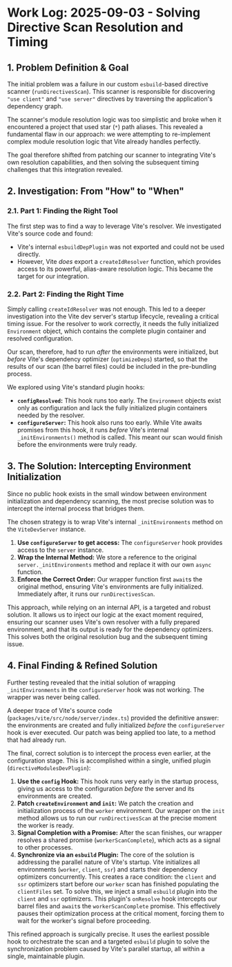 # Work Log: 2025-09-03 - Solving Directive Scan Resolution and Timing

## 1. Problem Definition & Goal

The initial problem was a failure in our custom `esbuild`-based directive scanner (`runDirectivesScan`). This scanner is responsible for discovering `"use client"` and `"use server"` directives by traversing the application's dependency graph.

The scanner's module resolution logic was too simplistic and broke when it encountered a project that used star (`*`) path aliases. This revealed a fundamental flaw in our approach: we were attempting to re-implement complex module resolution logic that Vite already handles perfectly.

The goal therefore shifted from patching our scanner to integrating Vite's own resolution capabilities, and then solving the subsequent timing challenges that this integration revealed.

## 2. Investigation: From "How" to "When"

### 2.1. Part 1: Finding the Right Tool

The first step was to find a way to leverage Vite's resolver. We investigated Vite's source code and found:
*   Vite's internal `esbuildDepPlugin` was not exported and could not be used directly.
*   However, Vite *does* export a `createIdResolver` function, which provides access to its powerful, alias-aware resolution logic. This became the target for our integration.

### 2.2. Part 2: Finding the Right Time

Simply calling `createIdResolver` was not enough. This led to a deeper investigation into the Vite dev server's startup lifecycle, revealing a critical timing issue. For the resolver to work correctly, it needs the fully initialized `Environment` object, which contains the complete plugin container and resolved configuration.

Our scan, therefore, had to run *after* the environments were initialized, but *before* Vite's dependency optimizer (`optimizeDeps`) started, so that the results of our scan (the barrel files) could be included in the pre-bundling process.

We explored using Vite's standard plugin hooks:
*   **`configResolved`:** This hook runs too early. The `Environment` objects exist only as configuration and lack the fully initialized plugin containers needed by the resolver.
*   **`configureServer`:** This hook also runs too early. While Vite awaits promises from this hook, it runs *before* Vite's internal `_initEnvironments()` method is called. This meant our scan would finish before the environments were truly ready.

## 3. The Solution: Intercepting Environment Initialization

Since no public hook exists in the small window between environment initialization and dependency scanning, the most precise solution was to intercept the internal process that bridges them.

The chosen strategy is to wrap Vite's internal `_initEnvironments` method on the `ViteDevServer` instance.

1.  **Use `configureServer` to get access:** The `configureServer` hook provides access to the `server` instance.
2.  **Wrap the Internal Method:** We store a reference to the original `server._initEnvironments` method and replace it with our own `async` function.
3.  **Enforce the Correct Order:** Our wrapper function first `await`s the original method, ensuring Vite's environments are fully initialized. Immediately after, it runs our `runDirectivesScan`.

This approach, while relying on an internal API, is a targeted and robust solution. It allows us to inject our logic at the exact moment required, ensuring our scanner uses Vite's own resolver with a fully prepared environment, and that its output is ready for the dependency optimizers. This solves both the original resolution bug and the subsequent timing issue.

## 4. Final Finding & Refined Solution

Further testing revealed that the initial solution of wrapping `_initEnvironments` in the `configureServer` hook was not working. The wrapper was never being called.

A deeper trace of Vite's source code (`packages/vite/src/node/server/index.ts`) provided the definitive answer: the environments are created and fully initialized *before* the `configureServer` hook is ever executed. Our patch was being applied too late, to a method that had already run.

The final, correct solution is to intercept the process even earlier, at the configuration stage. This is accomplished within a single, unified plugin (`directiveModulesDevPlugin`):

1.  **Use the `config` Hook:** This hook runs very early in the startup process, giving us access to the configuration *before* the server and its environments are created.
2.  **Patch `createEnvironment` and `init`:** We patch the creation and initialization process of the `worker` environment. Our wrapper on the `init` method allows us to run our `runDirectivesScan` at the precise moment the worker is ready.
3.  **Signal Completion with a Promise:** After the scan finishes, our wrapper resolves a shared promise (`workerScanComplete`), which acts as a signal to other processes.
4.  **Synchronize via an `esbuild` Plugin:** The core of the solution is addressing the parallel nature of Vite's startup. Vite initializes all environments (`worker`, `client`, `ssr`) and starts their dependency optimizers concurrently. This creates a race condition: the `client` and `ssr` optimizers start before our `worker` scan has finished populating the `clientFiles` set. To solve this, we inject a small `esbuild` plugin into the `client` and `ssr` optimizers. This plugin's `onResolve` hook intercepts our barrel files and `await`s the `workerScanComplete` promise. This effectively pauses their optimization process at the critical moment, forcing them to wait for the worker's signal before proceeding.

This refined approach is surgically precise. It uses the earliest possible hook to orchestrate the scan and a targeted `esbuild` plugin to solve the synchronization problem caused by Vite's parallel startup, all within a single, maintainable plugin.
